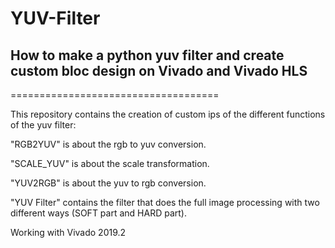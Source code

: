 # YUV-Filter

## How to make a python yuv filter and create custom bloc design on Vivado and Vivado HLS
====================================

This repository contains the creation of custom ips of the different functions of the yuv filter:

"RGB2YUV" is about the rgb to yuv conversion.

"SCALE_YUV" is about the scale transformation.

"YUV2RGB" is about the yuv to rgb conversion.

"YUV Filter" contains the filter that does the full image processing with two different ways (SOFT part and HARD part).


Working with Vivado 2019.2
